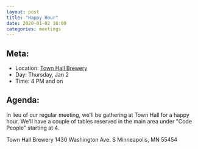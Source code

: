 ```yaml
---
layout: post
title: "Happy Hour"
date: 2020-01-02 16:00
categories: meetings
---
```


## Meta:

- Location: [Town Hall Brewery](https://townhallbrewery.com)
- Day: Thursday, Jan 2
- Time: 4 PM and on

## Agenda:

In lieu of our regular meeting, we'll be gathering at Town Hall for a happy hour. 
We'll have a couple of tables reserved in the main area under "Code People" starting at 4.

Town Hall Brewery
1430 Washington Ave. S
Minneapolis, MN 55454
